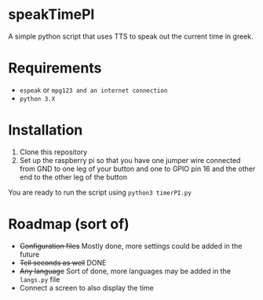 # speakTimePI
A simple python script that uses TTS to speak out the current time in greek.

# Requirements
- `espeak` or `mpg123 and an internet connection`
- `python 3.X`

# Installation
1) Clone this repository
2) Set up the raspberry pi so that you have one jumper wire connected from GND to one leg of your button and one to GPIO pin 16 and the other end to the other leg of the button

You are ready to run the script using `python3 timerPI.py`

# Roadmap (sort of)
- ~~Configuration files~~ Mostly done, more settings could be added in the future
- ~~Tell seconds as well~~ DONE
- ~~Any language~~ Sort of done, more languages may be added in the `langs.py` file
- Connect a screen to also display the time
